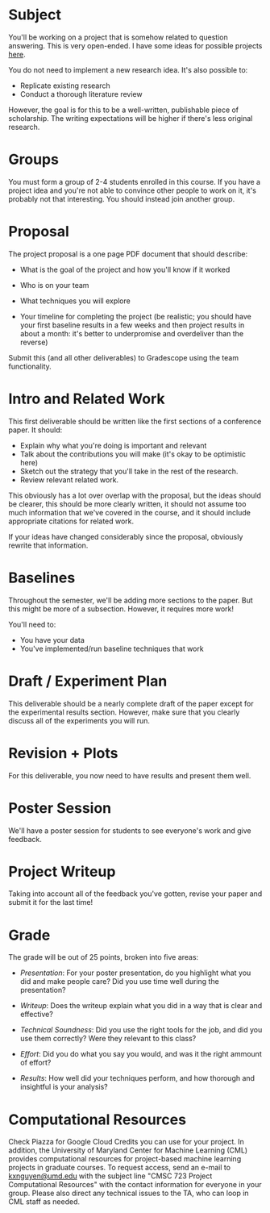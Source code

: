 Subject
==================

You'll be working on a project that is somehow related to question
answering.  This is very open-ended.  I have some ideas for possible
projects [here](https://docs.google.com/document/d/10PbaxRJ3PpU37vSOWbvP7y4cIjX1p2m2yIwC_cYIqOg/edit?usp=sharing). 

You do not need to implement a new research idea.  It's also possible
to:
* Replicate existing research
* Conduct a thorough literature review

However, the goal is for this to be a well-written, publishable piece
of scholarship.  The writing expectations will be higher if there's
less original research.

Groups
==================

You must form a group of 2-4 students enrolled in this course.  If you
have a project idea and you're not able to convince other people to
work on it, it's probably not that interesting.  You should instead
join another group.

Proposal
==================

The project proposal is a one page PDF document that should describe:

* What is the goal of the project and how you'll know if it worked

* Who is on your team

* What techniques you will explore 

* Your timeline for completing the project (be realistic; you should
  have your first baseline results in a few weeks and then project
  results in about a month: it's better to underpromise and
  overdeliver than the reverse)

Submit this (and all other deliverables) to Gradescope using the team
functionality.

Intro and Related Work
======================

This first deliverable should be written like the first sections of a
conference paper.  It should:

* Explain why what you're doing is important and relevant
* Talk about the contributions you will make (it's okay to be
optimistic here)
* Sketch out the strategy that you'll take in the rest of the
research.
* Review relevant related work.

This obviously has a lot over overlap with the proposal, but the ideas
should be clearer, this should be more clearly written, it should not
assume too much information that we've covered in the course, and it
should include appropriate citations for related work.

If your ideas have changed considerably since the proposal, obviously
rewrite that information.

Baselines
=========================

Throughout the semester, we'll be adding more sections to the paper.
But this might be more of a subsection.  However, it requires more
work!

You'll need to: 
* You have your data
* You've implemented/run baseline techniques that work

Draft / Experiment Plan
========================

This deliverable should be a nearly complete draft of the paper except
for the experimental results section.  However, make sure that you
clearly discuss all of the experiments you will run.

Revision + Plots
=========================
For this deliverable, you now need to have results and present them well.

Poster Session
======================

We'll have a poster session for students to see everyone's work and
give feedback.

Project Writeup
======================

Taking into account all of the feedback you've gotten, revise your
paper and submit it for the last time!

Grade
======================

The grade will be out of 25 points, broken into five areas:

* _Presentation_: For your poster presentation, do you highlight what
  you did and make people care?  Did you use time well during the
  presentation?

* _Writeup_: Does the writeup explain what you did in a way that is
  clear and effective?

* _Technical Soundness_: Did you use the right tools for the job, and
  did you use them correctly?  Were they relevant to this class?

* _Effort_: Did you do what you say you would, and was it the right
  ammount of effort?

* _Results_:  How well did your techniques perform, and how thorough and insightful is your analysis?

Computational Resources
=============================
Check Piazza for Google Cloud Credits you can use for your project.  In addition, the University of Maryland Center for Machine Learning (CML) provides
computational resources for project-based machine learning projects in
graduate courses.  To request access, send an e-mail to
 kxnguyen@umd.edu with the subject line "CMSC 723 Project
Computational Resources" with the contact information for everyone in
your group.  Please also direct any technical issues to the TA, who
can loop in CML staff as needed.
